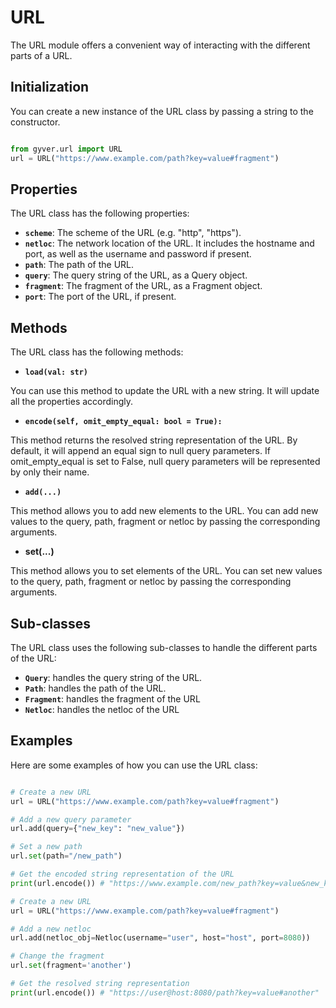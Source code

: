 # URL

The URL module offers a convenient way of interacting with the different parts of a URL.


## Initialization

You can create a new instance of the URL class by passing a string to the constructor.

```python

from gyver.url import URL
url = URL("https://www.example.com/path?key=value#fragment")
```

## Properties

The URL class has the following properties:

* **`scheme`**: The scheme of the URL (e.g. "http", "https").
* **`netloc`**: The network location of the URL. It includes the hostname and port, as well as the username and password if present.
* **`path`**: The path of the URL.
* **`query`**: The query string of the URL, as a Query object.
* **`fragment`**: The fragment of the URL, as a Fragment object.
* **`port`**: The port of the URL, if present.

## Methods

The URL class has the following methods:

* **`load(val: str)`**

You can use this method to update the URL with a new string. It will update all the properties accordingly.

* **`encode(self, omit_empty_equal: bool = True):`**

This method returns the resolved string representation of the URL. By default, it will append an equal sign to null query parameters. If omit_empty_equal is set to False, null query parameters will be represented by only their name.


* **`add(...)`**

This method allows you to add new elements to the URL. You can add new values to the query, path, fragment or netloc by passing the corresponding arguments.


* **set(...)**

This method allows you to set elements of the URL. You can set new values to the query, path, fragment or netloc by passing the corresponding arguments.


## Sub-classes


The URL class uses the following sub-classes to handle the different parts of the URL:

* **`Query`**: handles the query string of the URL.
* **`Path`**: handles the path of the URL.
* **`Fragment`**: handles the fragment of the URL
* **`Netloc`**: handles the netloc of the URL

## Examples

Here are some examples of how you can use the URL class:

```python

# Create a new URL
url = URL("https://www.example.com/path?key=value#fragment")

# Add a new query parameter
url.add(query={"new_key": "new_value"})

# Set a new path
url.set(path="/new_path")

# Get the encoded string representation of the URL
print(url.encode()) # "https://www.example.com/new_path?key=value&new_key=new_value#fragment"

# Create a new URL
url = URL("https://www.example.com/path?key=value#fragment")

# Add a new netloc
url.add(netloc_obj=Netloc(username="user", host="host", port=8080))

# Change the fragment
url.set(fragment='another')

# Get the resolved string representation
print(url.encode()) # "https://user@host:8080/path?key=value#another"
```